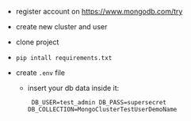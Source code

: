 * register account on https://www.mongodb.com/try
* create new cluster and user

* clone project 
* `pip intall requirements.txt`
* create `.env` file
    + insert your db data inside it:
        
      ` DB_USER=test_admin
        DB_PASS=supersecret
        DB_COLLECTION=MongoClusterTestUserDemoName`
  